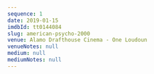 ```yaml
---
sequence: 1
date: 2019-01-15
imdbId: tt0144084
slug: american-psycho-2000
venue: Alamo Drafthouse Cinema - One Loudoun
venueNotes: null
medium: null
mediumNotes: null
---
```


